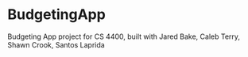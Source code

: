# BudgetingApp
Budgeting App project for CS 4400, built with Jared Bake, Caleb Terry, Shawn Crook, Santos Laprida
